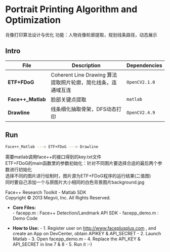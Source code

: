 # Portrait Printing Algorithm and Optimization 
肖像打印算法设计与优化
  功能：人物肖像轮廓提取，规划线条路径，动态展示
## Intro
| File | Description | Dependencies |
| --- | --- | --- | 
| **ETF+FDoG** | Coherent Line Drawing 算法提取照片轮廓，简化线条，连通域互连 | `OpenCV2.1.0` |
| **Face++_Matlab** | 脸部关键点提取 | `matlab` |
| **Drawline** | 线条细化抽取骨架，DFS动态打印 | `OpenCV2.4.9` |

## Run
```bash
Face++_Matlab ---> ETF+FDoG ---> Drawline
```
需要matlab调用face++的接口得到的key.txt文件  
ETF+FDoG的main函数里的参数初始化：针对不同图片要选择合适的最后两个参数进行初始化  
选择不同的图片进行绘制时，图片源为ETF+FDoG程序的运行结果(二值图)  
同时要自己添加一个与原图片大小相同的白色背景图片background.jpg


Face++ Research Toolkit - Matlab SDK      
Copyright © 2013 Megvii, Inc. All Rights Reserved.   

- **Core Files:**	
      -  facepp.m                : Face++ Detection/Landmark API SDK
      -  facepp_demo.m           : Demo Code	
	
- **How to Use:**
      -  1. Register user on http://www.faceplusplus.com , and create an App on DevCenter, obtain APIKEY & API_SECRET
      -  2. Launch Matlab
      -  3. Open facepp_demo.m
      -  4. Replace the API_KEY & API_SECRET in line 7 & 8
      -  5. Run it :-)

